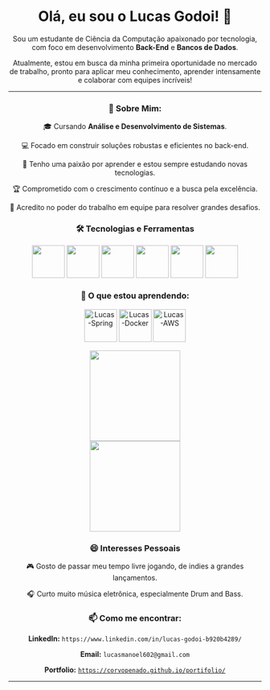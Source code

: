 <div align="center">

# Olá, eu sou o Lucas Godoi! 👋

Sou um estudante de Ciência da Computação apaixonado por tecnologia, com foco em desenvolvimento **Back-End** e **Bancos de Dados**.

Atualmente, estou em busca da minha primeira oportunidade no mercado de trabalho, pronto para aplicar meu conhecimento, aprender intensamente e colaborar com equipes incríveis!

---

### 🚀 Sobre Mim:

<p align="center">🎓 Cursando <strong>Análise e Desenvolvimento de Sistemas</strong>.</p>
<p align="center">💻 Focado em construir soluções robustas e eficientes no back-end.</p>
<p align="center">🧠 Tenho uma paixão por aprender e estou sempre estudando novas tecnologias.</p>
<p align="center">🏆 Comprometido com o crescimento contínuo e a busca pela excelência.</p>
<p align="center">🤝 Acredito no poder do trabalho em equipe para resolver grandes desafios.</p>

### 🛠️ Tecnologias e Ferramentas

<div>
  <img src="https://cdn.jsdelivr.net/gh/devicons/devicon@latest/icons/java/java-original-wordmark.svg" width="65" height="65" />
  <img src="https://cdn.jsdelivr.net/gh/devicons/devicon@latest/icons/python/python-original-wordmark.svg" width="65" height="65" />
  <img src="https://cdn.jsdelivr.net/gh/devicons/devicon/icons/html5/html5-original-wordmark.svg" width="65" height="65"/>
  <img src="https://cdn.jsdelivr.net/gh/devicons/devicon/icons/css3/css3-original-wordmark.svg" width="65" height="65"/>
  <img src="https://cdn.jsdelivr.net/gh/devicons/devicon/icons/mysql/mysql-original-wordmark.svg" width="65" height="65"/>
  <img src="https://cdn.jsdelivr.net/gh/devicons/devicon/icons/postgresql/postgresql-original-wordmark.svg" width="65" height="65"/>
</div>

### 🌱 O que estou aprendendo:
<div>
  <img align="center" alt="Lucas-Spring" height="65" width="65" src="https://cdn.jsdelivr.net/gh/devicons/devicon@latest/icons/spring/spring-original-wordmark.svg" />
  <img align="center" alt="Lucas-Docker" height="65" width="65" src="https://cdn.jsdelivr.net/gh/devicons/devicon@latest/icons/docker/docker-plain-wordmark.svg" />
  <img align="center" alt="Lucas-AWS" height="65" width="65" src="https://cdn.jsdelivr.net/gh/devicons/devicon@latest/icons/amazonwebservices/amazonwebservices-plain-wordmark.svg" />
</div>
<br>
<div>
  <a href="https://github.com/CorvoPenado">
  <img height="180em" src="https://github-readme-stats.vercel.app/api?username=CorvoPenado&show_icons=true&theme=dracula&include_all_commits=true&count_private=true"/><br>
  <img height="180em" src="https://github-readme-stats.vercel.app/api/top-langs/?username=CorvoPenado&layout=compact&langs_count=7&theme=dracula"/>
  </a>
</div>

### 😄 Interesses Pessoais

<p align="center">🎮 Gosto de passar meu tempo livre jogando, de indies a grandes lançamentos.</p>
<p align="center">🎧 Curto muito música eletrônica, especialmente Drum and Bass.</p>

### 📫 Como me encontrar:

<p align="center"><strong>LinkedIn:</strong> <code>https://www.linkedin.com/in/lucas-godoi-b920b4289/</code></p>
<p align="center"><strong>Email:</strong> <code>lucasmanoel602@gmail.com</code></p>
<p align="center"><strong>Portfolio:</strong> <code><a href="https://corvopenado.github.io/portifolio/" target="_blank">https://corvopenado.github.io/portifolio/</a></code></p>

---

</div>
